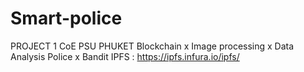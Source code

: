 # Smart-police
PROJECT 1 CoE PSU PHUKET
Blockchain x Image processing x Data Analysis
Police x Bandit
IPFS : https://ipfs.infura.io/ipfs/

